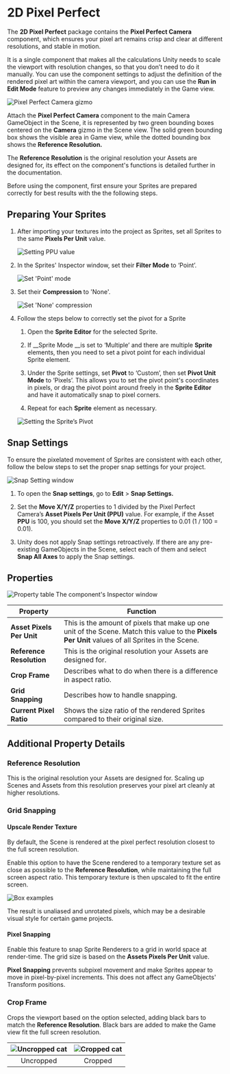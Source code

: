 # 2D Pixel Perfect

The __2D Pixel Perfect__ package contains the __Pixel Perfect Camera__ component, which ensures your pixel art remains crisp and clear at different resolutions, and stable in motion.

It is a single component that makes all the calculations Unity needs to scale the viewport with resolution changes, so that you don’t need to do it manually. You can use the component settings to adjust the definition of the rendered pixel art within the camera viewport, and you can use the __Run in Edit Mode__ feature to preview any changes immediately in the Game view.

![Pixel Perfect Camera gizmo](Images/2D/2D_Pix_image_0.png)

Attach the __Pixel Perfect Camera__ component to the main Camera GameObject in the Scene, it is represented by two green bounding boxes centered on the __Camera__ gizmo in the Scene view. The solid green bounding box shows the visible area in Game view, while the dotted bounding box shows the __Reference Resolution.__

The __Reference Resolution__ is the original resolution your Assets are designed for, its effect on the component's functions is detailed further in the documentation.

Before using the component, first ensure your Sprites are prepared correctly for best results with the the following steps.

## Preparing Your Sprites

1. After importing your textures into the project as Sprites, set all Sprites to the same __Pixels Per Unit__ value.

    ![Setting PPU value](Images/2D/2D_Pix_image_1.png)

2. In the Sprites' Inspector window, set their __Filter Mode__ to ‘Point’.

    ![Set 'Point' mode](Images/2D/2D_Pix_image_2.png)

3. Set their __Compression__ to 'None'.

    ![Set 'None' compression](Images/2D/2D_Pix_image_3.png)

4. Follow the steps below to correctly set the pivot for a Sprite

    1. Open the __Sprite Editor__ for the selected Sprite.

    2. If __Sprite Mode __is set to ‘Multiple’ and there are multiple __Sprite__ elements,  then you need to set a pivot point for each individual Sprite element.

    3. Under the Sprite settings, set __Pivot__ to ‘Custom’, then set __Pivot Unit Mode__ to ‘Pixels’. This allows you to set the pivot point's coordinates in pixels, or drag the pivot point around freely in the __Sprite Editor__ and have it automatically snap to pixel corners.

    4. Repeat for each __Sprite__ element as necessary.

    ![Setting the Sprite’s Pivot](Images/2D/2D_Pix_image_4.png)

## Snap Settings

To ensure the pixelated movement of Sprites are consistent with each other, follow the below steps to set the proper snap settings for your project.

![Snap Setting window](Images/2D/2D_Pix_image_5.png)

1. To open the __Snap settings__, go to __Edit__ > __Snap Settings.__

2. Set the __Move X/Y/Z__ properties to 1 divided by the Pixel Perfect Camera’s __Asset Pixels Per Unit (PPU)__ value. For example, if the Asset __PPU__ is 100, you should set the __Move X/Y/Z__ properties to 0.01 (1 / 100 = 0.01).

3. Unity does not apply Snap settings retroactively. If there are any pre-existing GameObjects in the Scene, select each of them and select __Snap All Axes__ to apply the Snap settings.

## Properties

![Property table](Images/2D/2D_Pix_image_6.png)
The component's Inspector window

|__Property__|__Function__|
| --- | --- |
|__Asset Pixels Per Unit__|This is the amount of pixels that make up one unit of the Scene. Match this value to the __Pixels Per Unit__ values of all Sprites in the Scene.|
|__Reference Resolution__|This is the original resolution your Assets are designed for.|
|__Crop Frame__| Describes what to do when there is a difference in aspect ratio.
|__Grid Snapping__| Describes how to handle snapping. 
|__Current Pixel Ratio__|Shows the size ratio of the rendered Sprites compared to their original size.|

## Additional Property Details

### Reference Resolution

This is the original resolution your Assets are designed for. Scaling up Scenes and Assets from this resolution preserves your pixel art cleanly at higher resolutions.


### Grid Snapping
#### Upscale Render Texture

By default, the Scene is rendered at the pixel perfect resolution closest to the full screen resolution.

Enable this option to have the Scene rendered to a temporary texture set as close as possible to the __Reference Resolution__, while maintaining the full screen aspect ratio. This temporary texture is then upscaled to fit the entire screen.

![Box examples](Images/2D/2D_Pix_image_7.png)

The result is unaliased and unrotated pixels, which may be a desirable visual style for certain game projects.

#### Pixel Snapping

Enable this feature to snap Sprite Renderers to a grid in world space at render-time. The grid size is based on the __Assets Pixels Per Unit__ value.

__Pixel Snapping__ prevents subpixel movement and make Sprites appear to move in pixel-by-pixel increments. This does not affect any GameObjects' Transform positions.

### Crop Frame

Crops the viewport based on the option selected, adding black bars to match the __Reference Resolution__. Black bars are added to make the Game view fit the full screen resolution.

| ![Uncropped cat](Images/2D/2D_Pix_image_8.png) | ![Cropped cat](Images/2D/2D_Pix_image_9.png) |
| :--------------------------------------------: | :------------------------------------------: |
|                   Uncropped                    |                   Cropped                    |

